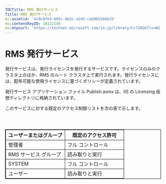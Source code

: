 ```yaml
---
TOCTitle: RMS 発行サービス
Title: RMS 発行サービス
ms:assetid: '4c0c8fe3-695c-4b2c-a2d3-cab9b52bbb25'
ms:contentKeyID: 18122149
ms:mtpsurl: 'https://technet.microsoft.com/ja-jp/library/Cc720267(v=WS.10)'
---
```


RMS 発行サービス
================

発行サービスは、発行ライセンスを発行するサービスです。ライセンスのみのクラスタ上のほか、RMS のルート クラスタ上で実行されます。発行ライセンスには、配布可能な使用ライセンスに基づくポリシーが定義されています。

発行サービス アプリケーション ファイル Publish.asmx は、IIS の Licensing 仮想ディレクトリに格納されています。

このサービスに対する既定のアクセス制御リストを次の表で示します。

###  

 
<table style="border:1px solid black;">
<colgroup>
<col width="50%" />
<col width="50%" />
</colgroup>
<thead>
<tr class="header">
<th style="border:1px solid black;" >ユーザーまたはグループ</th>
<th style="border:1px solid black;" >既定のアクセス許可</th>
</tr>
</thead>
<tbody>
<tr class="odd">
<td style="border:1px solid black;">管理者</td>
<td style="border:1px solid black;">フル コントロール</td>
</tr>
<tr class="even">
<td style="border:1px solid black;">RMS サービス グループ</td>
<td style="border:1px solid black;">読み取りと実行</td>
</tr>
<tr class="odd">
<td style="border:1px solid black;">SYSTEM</td>
<td style="border:1px solid black;">フル コントロール</td>
</tr>
<tr class="even">
<td style="border:1px solid black;">ユーザー</td>
<td style="border:1px solid black;">読み取りと実行</td>
</tr>
</tbody>
</table>
